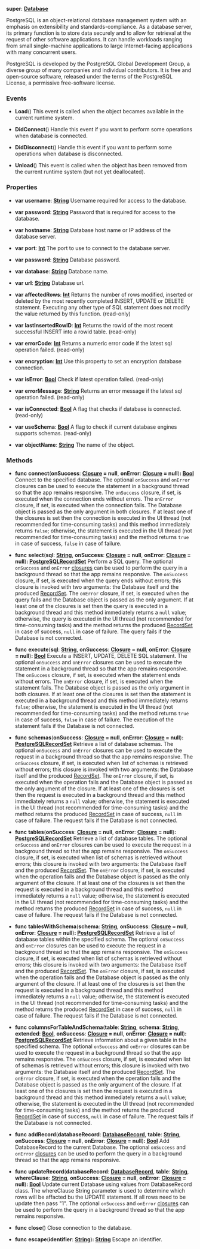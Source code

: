 **super**: **[Database](Database.md)**

PostgreSQL is an object-relational database management system with an emphasis on extensibility and standards-compliance. As a database server, its primary function is to store data securely and to allow for retrieval at the request of other software applications. It can handle workloads ranging from small single-machine applications to large Internet-facing applications with many concurrent users.

PostgreSQL is developed by the PostgreSQL Global Development Group, a diverse group of many companies and individual contributors. It is free and open-source software, released under the terms of the PostgreSQL License, a permissive free-software license.

### Events

* **Load**()
This event is called when the object becames available in the current runtime system.

* **DidConnect**()
Handle this event if you want to perform some operations when database is connected.

* **DidDisconnect**()
Handle this event if you want to perform some operations when database is disconnected.

* **Unload**()
This event is called when the object has been removed from the current runtime system (but not yet deallocated).



### Properties

* **var** **username**: **[String](../gravity/string.md)**
Username required for access to the database.

* **var** **password**: **[String](../gravity/string.md)**
Password that is required for access to the database.

* **var** **hostname**: **[String](../gravity/string.md)**
Database host name or IP address of the database server.

* **var** **port**: **[Int](../gravity/int.md)**
The port to use to connect to the database server.

* **var** **password**: **[String](../gravity/string.md)**
Database password.

* **var** **database**: **[String](../gravity/string.md)**
Database name.

* **var** **url**: **[String](../gravity/string.md)**
Database url.

* **var** **affectedRows**: **[Int](../gravity/int.md)**
Returns the number of rows modified, inserted or deleted by the most recently completed INSERT, UPDATE or DELETE statement. Executing any other type of SQL statement does not modify the value returned by this function. \(read-only\)

* **var** **lastInsertedRowID**: **[Int](../gravity/int.md)**
Returns the rowid of the most recent successful INSERT into a rowid table. \(read-only\)

* **var** **errorCode**: **[Int](../gravity/int.md)**
Returns a numeric error code if the latest sql operation failed. \(read-only\)

* **var** **encryption**: **[Int](../gravity/int.md)**
Use this property to set an encryption database connection.

* **var** **isError**: **[Bool](../gravity/bool.md)**
Check if latest operation failed. \(read-only\)

* **var** **errorMessage**: **[String](../gravity/string.md)**
Returns an error message if the latest sql operation failed. \(read-only\)

* **var** **isConnected**: **[Bool](../gravity/bool.md)**
A flag that checks if database is connected. \(read-only\)

* **var** **useSchema**: **[Bool](../gravity/bool.md)**
A flag to check if current database engines supports schemas. \(read-only\)

* **var** **objectName**: **[String](../gravity/string.md)**
The name of the object.



### Methods

* **func** **connect**(**onSuccess**: **<a href="../gravity/closure.html" data-toggle="popover" data-trigger="hover" title="onSuccess (db: Database)" data-content="The onSuccess closure, if set, is executed when the connection ends without errors.">Closure</a> = null**, **onError**: **<a href="../gravity/closure.html" data-toggle="popover" data-trigger="hover" title="onError (db: Database)" data-content="The onError closure, if set, is executed when the operation fails.">Closure</a> = null**)<strong>: [Bool](../gravity/bool.md)</strong> 
Connect to the specified database. The optional <code>onSuccess</code> and <code>onError</code> closures can be used to execute the statement in a background thread so that the app remains responsive. The <code>onSuccess</code> closure, if set, is executed when the connection ends without errors. The <code>onError</code> closure, if set, is executed when the connection fails. The Database object is passed as the only argument in both closures. If at least one of the closures is set then the connection is executed in the UI thread (not recommended for time-consuming tasks) and this method immediately returns <code>false</code>; otherwise, the statement is executed in the UI thread (not recommended for time-consuming tasks) and the method returns <code>true</code> in case of success, <code>false</code> in case of failure.

* **func** **select**(**sql**: **[String](../gravity/string.md)**, **onSuccess**: **<a href="../gravity/closure.html" data-toggle="popover" data-trigger="hover" title="onSuccess (db: Database, rs: RecordSet)" data-content="The onSuccess closure, if set, is executed when the current operation is performed without errors.">Closure</a> = null**, **onError**: **<a href="../gravity/closure.html" data-toggle="popover" data-trigger="hover" title="onError (db: Database)" data-content="The onError closure, if set, is executed when the operation fails.">Closure</a> = null**)<strong>: [PostgreSQLRecordSet](PostgreSQLRecordSet.md)</strong> 
Perform a SQL query. The optional <code>onSuccess</code> and <code>onError</code> <a href="../gravity/closure.html">closures</a> can be used to perform the query in a background thread so that the app remains responsive. The <code>onSuccess</code> closure, if set, is executed when the query ends without errors; this closure is invoked with two arguments: the Database itself and the produced <a href="RecordSet.html">RecordSet</a>. The <code>onError</code> closure, if set, is executed when the query fails and the Database object is passed as the only argument. If at least one of the closures is set then the query is executed in a background thread and this method immediately returns a <code>null</code> value; otherwise, the query is executed in the UI thread (not recommended for time-consuming tasks) and the method returns the produced <a href="RecordSet.html">RecordSet</a> in case of success, <code>null</code> in case of failure. The query fails if the Database is not connected.

* **func** **execute**(**sql**: **[String](../gravity/string.md)**, **onSuccess**: **<a href="../gravity/closure.html" data-toggle="popover" data-trigger="hover" title="onSuccess (db: Database, rs: RecordSet)" data-content="The onSuccess closure, if set, is executed when the current operation is performed without errors.">Closure</a> = null**, **onError**: **<a href="../gravity/closure.html" data-toggle="popover" data-trigger="hover" title="onError (db: Database)" data-content="The onError closure, if set, is executed when the operation fails.">Closure</a> = null**)<strong>: [Bool](../gravity/bool.md)</strong> 
Execute a INSERT, UPDATE, DELETE SQL statement. The optional <code>onSuccess</code> and <code>onError</code> closures can be used to execute the statement in a background thread so that the app remains responsive. The <code>onSuccess</code> closure, if set, is executed when the statement ends without errors. The <code>onError</code> closure, if set, is executed when the statement fails. The Database object is passed as the only argument in both closures. If at least one of the closures is set then the statement is executed in a background thread and this method immediately returns <code>false</code>; otherwise, the statement is executed in the UI thread (not recommended for time-consuming tasks) and the method returns <code>true</code> in case of success, <code>false</code> in case of failure. The execution of the statement fails if the Database is not connected.

* **func** **schemas**(**onSuccess**: **<a href="../gravity/closure.html" data-toggle="popover" data-trigger="hover" title="onSuccess (db: Database, rs: RecordSet)" data-content="The onSuccess closure, if set, is executed when the current operation is performed without errors.">Closure</a> = null**, **onError**: **<a href="../gravity/closure.html" data-toggle="popover" data-trigger="hover" title="onError (db: Database)" data-content="The onError closure, if set, is executed when the operation fails.">Closure</a> = null**)<strong>: [PostgreSQLRecordSet](PostgreSQLRecordSet.md)</strong> 
Retrieve a list of database schemas. The optional <code>onSuccess</code> and <code>onError</code> closures can be used to execute the request in a background thread so that the app remains responsive. The <code>onSuccess</code> closure, if set, is executed when list of schemas is retrieved without errors; this closure is invoked with two arguments: the Database itself and the produced <a href="RecordSet.html">RecordSet</a>. The <code>onError</code> closure, if set, is executed when the operation fails and the Database object is passed as the only argument of the closure. If at least one of the closures is set then the request is executed in a background thread and this method immediately returns a <code>null</code> value; otherwise, the statement is executed in the UI thread (not recommended for time-consuming tasks) and the method returns the produced <a href="RecordSet.html">RecordSet</a> in case of success, <code>null</code> in case of failure. The request fails if the Database is not connected.

* **func** **tables**(**onSuccess**: **<a href="../gravity/closure.html" data-toggle="popover" data-trigger="hover" title="onSuccess (db: Database, rs: RecordSet)" data-content="The onSuccess closure, if set, is executed when the current operation is performed without errors.">Closure</a> = null**, **onError**: **<a href="../gravity/closure.html" data-toggle="popover" data-trigger="hover" title="onError (db: Database)" data-content="The onError closure, if set, is executed when the operation fails.">Closure</a> = null**)<strong>: [PostgreSQLRecordSet](PostgreSQLRecordSet.md)</strong> 
Retrieve a list of database tables. The optional <code>onSuccess</code> and <code>onError</code> closures can be used to execute the request in a background thread so that the app remains responsive. The <code>onSuccess</code> closure, if set, is executed when list of schemas is retrieved without errors; this closure is invoked with two arguments: the Database itself and the produced <a href="RecordSet.html">RecordSet</a>. The <code>onError</code> closure, if set, is executed when the operation fails and the Database object is passed as the only argument of the closure. If at least one of the closures is set then the request is executed in a background thread and this method immediately returns a <code>null</code> value; otherwise, the statement is executed in the UI thread (not recommended for time-consuming tasks) and the method returns the produced <a href="RecordSet.html">RecordSet</a> in case of success, <code>null</code> in case of failure. The request fails if the Database is not connected.

* **func** **tablesWithSchema**(**schema**: **[String](../gravity/string.md)**, **onSuccess**: **<a href="../gravity/closure.html" data-toggle="popover" data-trigger="hover" title="onSuccess (db: Database, rs: RecordSet)" data-content="The onSuccess closure, if set, is executed when the current operation is performed without errors.">Closure</a> = null**, **onError**: **<a href="../gravity/closure.html" data-toggle="popover" data-trigger="hover" title="onError (db: Database)" data-content="The onError closure, if set, is executed when the operation fails.">Closure</a> = null**)<strong>: [PostgreSQLRecordSet](PostgreSQLRecordSet.md)</strong> 
Retrieve a list of database tables within the specified schema. The optional <code>onSuccess</code> and <code>onError</code> closures can be used to execute the request in a background thread so that the app remains responsive. The <code>onSuccess</code> closure, if set, is executed when list of schemas is retrieved without errors; this closure is invoked with two arguments: the Database itself and the produced <a href="RecordSet.html">RecordSet</a>. The <code>onError</code> closure, if set, is executed when the operation fails and the Database object is passed as the only argument of the closure. If at least one of the closures is set then the request is executed in a background thread and this method immediately returns a <code>null</code> value; otherwise, the statement is executed in the UI thread (not recommended for time-consuming tasks) and the method returns the produced <a href="RecordSet.html">RecordSet</a> in case of success, <code>null</code> in case of failure. The request fails if the Database is not connected.

* **func** **columnsForTableAndSchema**(**table**: **[String](../gravity/string.md)**, **schema**: **[String](../gravity/string.md)**, **extended**: **[Bool](../gravity/bool.md)**, **onSuccess**: **<a href="../gravity/closure.html" data-toggle="popover" data-trigger="hover" title="onSuccess (db: Database, rs: RecordSet)" data-content="The onSuccess closure, if set, is executed when the current operation is performed without errors.">Closure</a> = null**, **onError**: **<a href="../gravity/closure.html" data-toggle="popover" data-trigger="hover" title="onError (db: Database)" data-content="The onError closure, if set, is executed when the operation fails.">Closure</a> = null**)<strong>: [PostgreSQLRecordSet](PostgreSQLRecordSet.md)</strong> 
Retrieve information about a given table in the specified schema. The optional <code>onSuccess</code> and <code>onError</code> closures can be used to execute the request in a background thread so that the app remains responsive. The <code>onSuccess</code> closure, if set, is executed when list of schemas is retrieved without errors; this closure is invoked with two arguments: the Database itself and the produced <a href="RecordSet.html">RecordSet</a>. The <code>onError</code> closure, if set, is executed when the operation fails and the Database object is passed as the only argument of the closure. If at least one of the closures is set then the request is executed in a background thread and this method immediately returns a <code>null</code> value; otherwise, the statement is executed in the UI thread (not recommended for time-consuming tasks) and the method returns the produced <a href="RecordSet.html">RecordSet</a> in case of success, <code>null</code> in case of failure. The request fails if the Database is not connected.

* **func** **addRecord**(**databaseRecord**: **[DatabaseRecord](DatabaseRecord.md)**, **table**: **[String](../gravity/string.md)**, **onSuccess**: **<a href="../gravity/closure.html" data-toggle="popover" data-trigger="hover" title="onSuccess (db: Database, rs: RecordSet)" data-content="The onSuccess closure, if set, is executed when the current operation is performed without errors.">Closure</a> = null**, **onError**: **<a href="../gravity/closure.html" data-toggle="popover" data-trigger="hover" title="onError (db: Database)" data-content="The onError closure, if set, is executed when the operation fails.">Closure</a> = null**)<strong>: [Bool](../gravity/bool.md)</strong> 
Add DatabaseRecord to the current Database. The optional <code>onSuccess</code> and <code>onError</code> <a href="../gravity/closure.html">closures</a> can be used to perform the query in a background thread so that the app remains responsive.

* **func** **updateRecord**(**databaseRecord**: **[DatabaseRecord](DatabaseRecord.md)**, **table**: **[String](../gravity/string.md)**, **whereClause**: **[String](../gravity/string.md)**, **onSuccess**: **<a href="../gravity/closure.html" data-toggle="popover" data-trigger="hover" title="onSuccess (db: Database, rs: RecordSet)" data-content="The onSuccess closure, if set, is executed when the current operation is performed without errors.">Closure</a> = null**, **onError**: **<a href="../gravity/closure.html" data-toggle="popover" data-trigger="hover" title="onError (db: Database)" data-content="The onError closure, if set, is executed when the operation fails.">Closure</a> = null**)<strong>: [Bool](../gravity/bool.md)</strong> 
Update current Database using values from DatabaseRecord class. The whereClause String parameter is used to determine which rows will be affacted bu the UPDATE statement. If all rows need to be update then pass "1". The optional <code>onSuccess</code> and <code>onError</code> <a href="../gravity/closure.html">closures</a> can be used to perform the query in a background thread so that the app remains responsive.

* **func** **close**()
Close connection to the database.

* **func** **escape**(**identifier**: **[String](../gravity/string.md)**)<strong>: [String](../gravity/string.md)</strong> 
Escape an identifier.





